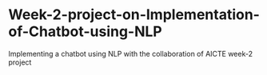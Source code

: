 # Week-2-project-on-Implementation-of-Chatbot-using-NLP
Implementing a chatbot using NLP with the collaboration of AICTE week-2 project 

